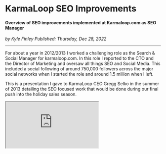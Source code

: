 # KarmaLoop SEO Improvements

#### Overview of SEO improvements implemented at Karmaloop.com as SEO Manager

*<div class="article-meta-data"> by Kyle Finley</span> Published: <time itemprop="pubdate" datetime="12/28/2022">Thursday, Dec 28, 2022</time></div>*

---

For about a year in 2012/2013 I worked a challenging role as the Search & Social Manager for karmaloop.com. In this role I reported to the CTO and the Director of Marketing and oversaw all things SEO and Social Media. This included a social following of around 750,000 followers across the major social networks when I started the role and around 1.5 million when I left.

This is a presentation I gave to KarmaLoop CEO Gregg Selko in the summer of 2013 detailing the SEO focused work that would be done during our final push into the holiday sales season.

<p>
  <div class="responsive-google-slides">
    <iframe src="https://docs.google.com/presentation/d/1sKvB1R16q2Tmb2rNCeJ0BOovgAkRvZFAfF2hpyUEQGk/embed"></iframe>
  </div>
</p>
